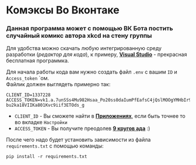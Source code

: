 # Комэксы Во Вконтаке

### Данная программа может с помощью ВК Бота постить случайный комикс автора xkcd на стену группы
Для удобства можно скачать любую интегрированную среду разработки (*редактор для кода*), к примеру, **[Visual Studio](https://code.visualstudio.com)** - прекрасная бесплатная программка.

Для начала работы кода вам нужно создать файл `.env` с вашим `ID`  и `Access_token` `ом. <br> Файлик должен выглядеть примерно так:
```
CLIENT_ID=1337228
ACCESS_TOKEN=vk1.a.7unSSs4Mu982Hsaa_Po20ss0daIumPfEafsC4jQslMOOgYMHbIr9Q25byloekgE7yrwL3bB-bu2ka18VIIKa801Kvc9iif3ETOds_g
```
- `CLIENT_ID` - Вы сможете найти в **[Приложениях](https://dev.vk.com/ru)**, если быть точнее то во вкладке `Настройки` <br>
- `ACCESS_TOKEN` - Вы получите преодолев **[9 кругов ада](https://dev.vk.com/ru/api/access-token/implicit-flow-user)** :)

После чего надо будет установить зависимости из файла `requirements.txt` с помощью команды:
```
pip install -r requirements.txt
```
